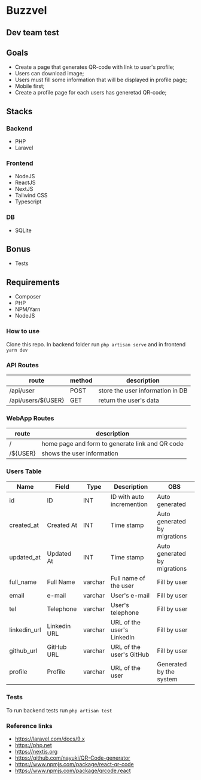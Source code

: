 # Buzzvel

## Dev team test

## Goals

- Create a page that generates QR-code with link to user's profile;
- Users can download image;
- Users must fill some information that will be displayed in profile page;
- Mobile first;
- Create a profile page for each users has generetad QR-code;

## Stacks

### Backend

- PHP
- Laravel

### Frontend

- NodeJS
- ReactJS
- NextJS
- Tailwind CSS
- Typescript

### DB

- SQLite

## Bonus

- Tests

## Requirements

- Composer
- PHP
- NPM/Yarn
- NodeJS

### How to use

Clone this repo. In backend folder run `php artisan serve` and in frontend `yarn dev`

### API Routes

| route | method | description |
|---|---|---|
| /api/user | POST | store the user information in DB |
| /api/users/${USER} | GET | return the user's data |

### WebApp Routes

| route | description |
| --- | --- |
| / | home page and form to generate link and QR code |
| /${USER} | shows the user information |

### Users Table

| Name | Field | Type | Description | OBS |
| --- | --- | --- | --- | --- |
| id | ID | INT | ID with auto incremention | Auto generated |
| created_at | Created At | INT | Time stamp | Auto generated by migrations |
| updated_at | Updated At | INT | Time stamp | Auto generated by migrations |
| full_name | Full Name | varchar | Full name of the user | Fill by user |
| email | e-mail | varchar | User's e-mail | Fill by user |
| tel | Telephone | varchar | User's telephone | Fill by user |
| linkedin_url | Linkedin URL | varchar | URL of the user's LinkedIn | Fill by user |
| github_url | GitHub URL | varchar | URL of the user's GitHub | Fill by user |
| profile | Profile | varchar | URL of the user | Generated by the system |

### Tests

To run backend tests run `php artisan test`

### Reference links

- https://laravel.com/docs/9.x
- https://php.net
- https://nextjs.org
- https://github.com/nayuki/QR-Code-generator
- https://www.npmjs.com/package/react-qr-code
- https://www.npmjs.com/package/qrcode.react
